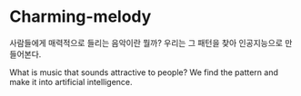 # Charming-melody
사람들에게 매력적으로 들리는 음악이란 뭘까? 우리는 그 패턴을 찾아 인공지능으로 만들어본다.

What is music that sounds attractive to people? We find the pattern and make it into artificial intelligence.
